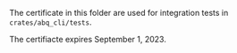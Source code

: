 The certificate in this folder are used for integration tests in
`crates/abq_cli/tests`.

The certifiacte expires September 1, 2023.
